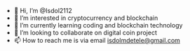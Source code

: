 - 👋 Hi, I’m @Isdol2112
- 👀 I’m interested in cryptocurrency and blockchain
- 🌱 I’m currently learning coding and blockchain technology
- 💞️ I’m looking to collaborate on digital coin project
- 📫 How to reach me is via email isdolmdetele@gmail.com

<!---
Isdol2112/Isdol2112 is a ✨ special ✨ repository because its `README.md` (this file) appears on your GitHub profile.
You can click the Preview link to take a look at your changes.
--->
